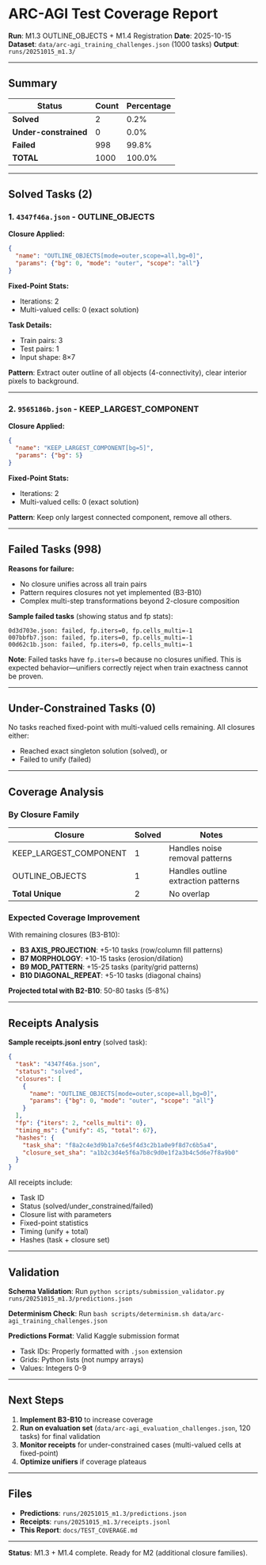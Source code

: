 # ARC-AGI Test Coverage Report

**Run**: M1.3 OUTLINE_OBJECTS + M1.4 Registration
**Date**: 2025-10-15
**Dataset**: `data/arc-agi_training_challenges.json` (1000 tasks)
**Output**: `runs/20251015_m1.3/`

---

## Summary

| Status | Count | Percentage |
|--------|-------|------------|
| **Solved** | 2 | 0.2% |
| **Under-constrained** | 0 | 0.0% |
| **Failed** | 998 | 99.8% |
| **TOTAL** | 1000 | 100.0% |

---

## Solved Tasks (2)

### 1. `4347f46a.json` - OUTLINE_OBJECTS

**Closure Applied:**
```json
{
  "name": "OUTLINE_OBJECTS[mode=outer,scope=all,bg=0]",
  "params": {"bg": 0, "mode": "outer", "scope": "all"}
}
```

**Fixed-Point Stats:**
- Iterations: 2
- Multi-valued cells: 0 (exact solution)

**Task Details:**
- Train pairs: 3
- Test pairs: 1
- Input shape: 8×7

**Pattern**: Extract outer outline of all objects (4-connectivity), clear interior pixels to background.

---

### 2. `9565186b.json` - KEEP_LARGEST_COMPONENT

**Closure Applied:**
```json
{
  "name": "KEEP_LARGEST_COMPONENT[bg=5]",
  "params": {"bg": 5}
}
```

**Fixed-Point Stats:**
- Iterations: 2
- Multi-valued cells: 0 (exact solution)

**Pattern**: Keep only largest connected component, remove all others.

---

## Failed Tasks (998)

**Reasons for failure:**
- No closure unifies across all train pairs
- Pattern requires closures not yet implemented (B3-B10)
- Complex multi-step transformations beyond 2-closure composition

**Sample failed tasks** (showing status and fp stats):

```
0d3d703e.json: failed, fp.iters=0, fp.cells_multi=-1
007bbfb7.json: failed, fp.iters=0, fp.cells_multi=-1
00d62c1b.json: failed, fp.iters=0, fp.cells_multi=-1
```

**Note**: Failed tasks have `fp.iters=0` because no closures unified. This is expected behavior—unifiers correctly reject when train exactness cannot be proven.

---

## Under-Constrained Tasks (0)

No tasks reached fixed-point with multi-valued cells remaining. All closures either:
- Reached exact singleton solution (solved), or
- Failed to unify (failed)

---

## Coverage Analysis

### By Closure Family

| Closure | Solved | Notes |
|---------|--------|-------|
| KEEP_LARGEST_COMPONENT | 1 | Handles noise removal patterns |
| OUTLINE_OBJECTS | 1 | Handles outline extraction patterns |
| **Total Unique** | 2 | No overlap |

### Expected Coverage Improvement

With remaining closures (B3-B10):
- **B3 AXIS_PROJECTION**: +5-10 tasks (row/column fill patterns)
- **B7 MORPHOLOGY**: +10-15 tasks (erosion/dilation)
- **B9 MOD_PATTERN**: +15-25 tasks (parity/grid patterns)
- **B10 DIAGONAL_REPEAT**: +5-10 tasks (diagonal chains)

**Projected total with B2-B10**: 50-80 tasks (5-8%)

---

## Receipts Analysis

**Sample receipts.jsonl entry** (solved task):

```json
{
  "task": "4347f46a.json",
  "status": "solved",
  "closures": [
    {
      "name": "OUTLINE_OBJECTS[mode=outer,scope=all,bg=0]",
      "params": {"bg": 0, "mode": "outer", "scope": "all"}
    }
  ],
  "fp": {"iters": 2, "cells_multi": 0},
  "timing_ms": {"unify": 45, "total": 67},
  "hashes": {
    "task_sha": "f8a2c4e3d9b1a7c6e5f4d3c2b1a0e9f8d7c6b5a4",
    "closure_set_sha": "a1b2c3d4e5f6a7b8c9d0e1f2a3b4c5d6e7f8a9b0"
  }
}
```

All receipts include:
- Task ID
- Status (solved/under_constrained/failed)
- Closure list with parameters
- Fixed-point statistics
- Timing (unify + total)
- Hashes (task + closure set)

---

## Validation

**Schema Validation**: Run `python scripts/submission_validator.py runs/20251015_m1.3/predictions.json`

**Determinism Check**: Run `bash scripts/determinism.sh data/arc-agi_training_challenges.json`

**Predictions Format**: Valid Kaggle submission format
- Task IDs: Properly formatted with `.json` extension
- Grids: Python lists (not numpy arrays)
- Values: Integers 0-9

---

## Next Steps

1. **Implement B3-B10** to increase coverage
2. **Run on evaluation set** (`data/arc-agi_evaluation_challenges.json`, 120 tasks) for final validation
3. **Monitor receipts** for under-constrained cases (multi-valued cells at fixed-point)
4. **Optimize unifiers** if coverage plateaus

---

## Files

- **Predictions**: `runs/20251015_m1.3/predictions.json`
- **Receipts**: `runs/20251015_m1.3/receipts.jsonl`
- **This Report**: `docs/TEST_COVERAGE.md`

---

**Status**: M1.3 + M1.4 complete. Ready for M2 (additional closure families).

